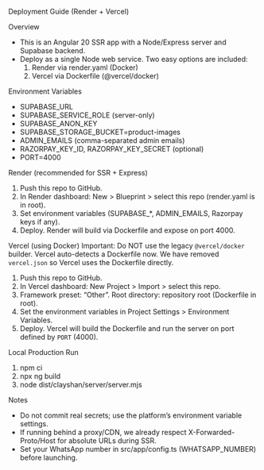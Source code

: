 Deployment Guide (Render + Vercel)

Overview
- This is an Angular 20 SSR app with a Node/Express server and Supabase backend.
- Deploy as a single Node web service. Two easy options are included:
  1) Render via render.yaml (Docker)
  2) Vercel via Dockerfile (@vercel/docker)

Environment Variables
- SUPABASE_URL
- SUPABASE_SERVICE_ROLE (server-only)
- SUPABASE_ANON_KEY
- SUPABASE_STORAGE_BUCKET=product-images
- ADMIN_EMAILS (comma-separated admin emails)
- RAZORPAY_KEY_ID, RAZORPAY_KEY_SECRET (optional)
- PORT=4000

Render (recommended for SSR + Express)
1. Push this repo to GitHub.
2. In Render dashboard: New > Blueprint > select this repo (render.yaml is in root).
3. Set environment variables (SUPABASE_*, ADMIN_EMAILS, Razorpay keys if any).
4. Deploy. Render will build via Dockerfile and expose on port 4000.

Vercel (using Docker)
Important: Do NOT use the legacy `@vercel/docker` builder. Vercel auto-detects a Dockerfile now. We have removed `vercel.json` so Vercel uses the Dockerfile directly.
1. Push this repo to GitHub.
2. In Vercel dashboard: New Project > Import > select this repo.
3. Framework preset: “Other”. Root directory: repository root (Dockerfile in root).
4. Set the environment variables in Project Settings > Environment Variables.
5. Deploy. Vercel will build the Dockerfile and run the server on port defined by `PORT` (4000).

Local Production Run
1. npm ci
2. npx ng build
3. node dist/clayshan/server/server.mjs

Notes
- Do not commit real secrets; use the platform’s environment variable settings.
- If running behind a proxy/CDN, we already respect X-Forwarded-Proto/Host for absolute URLs during SSR.
- Set your WhatsApp number in src/app/config.ts (WHATSAPP_NUMBER) before launching.
